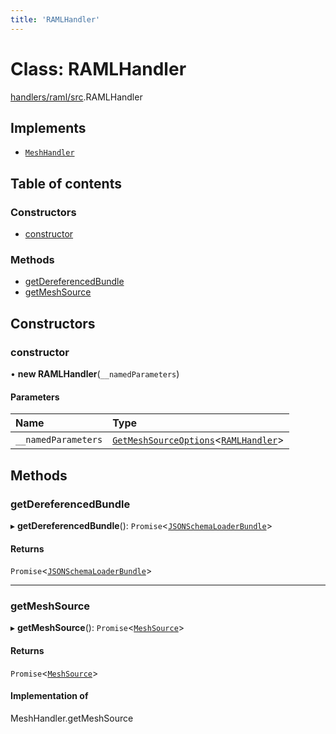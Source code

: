 ```yaml
---
title: 'RAMLHandler'
---
```


# Class: RAMLHandler

[handlers/raml/src](../modules/handlers_raml_src).RAMLHandler

## Implements

- [`MeshHandler`](/docs/api/interfaces/types_src.MeshHandler)

## Table of contents

### Constructors

- [constructor](handlers_raml_src.RAMLHandler#constructor)

### Methods

- [getDereferencedBundle](handlers_raml_src.RAMLHandler#getdereferencedbundle)
- [getMeshSource](handlers_raml_src.RAMLHandler#getmeshsource)

## Constructors

### constructor

• **new RAMLHandler**(`__namedParameters`)

#### Parameters

| Name | Type |
| :------ | :------ |
| `__namedParameters` | [`GetMeshSourceOptions`](../modules/types_src#getmeshsourceoptions)<[`RAMLHandler`](/docs/api/interfaces/types_src.YamlConfig.RAMLHandler)\> |

## Methods

### getDereferencedBundle

▸ **getDereferencedBundle**(): `Promise`<[`JSONSchemaLoaderBundle`](/docs/api/interfaces/loaders_json_schema_src.JSONSchemaLoaderBundle)\>

#### Returns

`Promise`<[`JSONSchemaLoaderBundle`](/docs/api/interfaces/loaders_json_schema_src.JSONSchemaLoaderBundle)\>

___

### getMeshSource

▸ **getMeshSource**(): `Promise`<[`MeshSource`](../modules/types_src#meshsource)\>

#### Returns

`Promise`<[`MeshSource`](../modules/types_src#meshsource)\>

#### Implementation of

MeshHandler.getMeshSource

